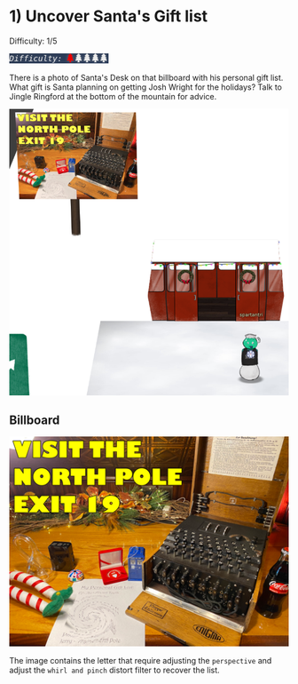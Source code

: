 # 1) Uncover Santa's Gift list
Difficulty: 1/5

![Difficulty](../../img/Dificulty1.png)

There is a photo of Santa's Desk on that billboard with his personal gift list. What gift is Santa planning on getting Josh Wright for the holidays? Talk to Jingle Ringford at the bottom of the mountain for advice.

![Access](1-Uncover-Santas-Gift-list-access.png)

## Billboard
![Billboard](billboard.png)

The image contains the letter that require adjusting the `perspective` and adjust the `whirl and pinch` distort filter to recover the list.